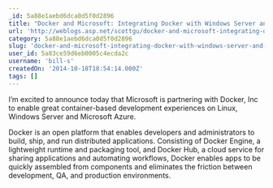 ```yaml
---
_id: 5a88e1aebd6dca0d5f0d2896
title: "Docker and Microsoft: Integrating Docker with Windows Server and Microsoft Azure"
url: 'http://weblogs.asp.net/scottgu/docker-and-microsoft-integrating-docker-with-windows-server-and-microsoft-azure'
category: 5a88e1aebd6dca0d5f0d2896
slug: 'docker-and-microsoft-integrating-docker-with-windows-server-and-microsoft-azure'
user_id: 5a83ce59d6eb0005c4ecda2c
username: 'bill-s'
createdOn: '2014-10-18T18:54:14.000Z'
tags: []
---
```


I’m excited to announce today that Microsoft is partnering with Docker, Inc to enable great container-based development experiences on Linux, Windows Server and Microsoft Azure.

Docker is an open platform that enables developers and administrators to build, ship, and run distributed applications. Consisting of Docker Engine, a lightweight runtime and packaging tool, and Docker Hub, a cloud service for sharing applications and automating workflows, Docker enables apps to be quickly assembled from components and eliminates the friction between development, QA, and production environments.
